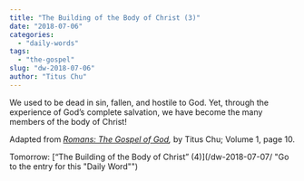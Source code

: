 ```yaml
---
title: "The Building of the Body of Christ (3)"
date: "2018-07-06"
categories: 
  - "daily-words"
tags: 
  - "the-gospel"
slug: "dw-2018-07-06"
author: "Titus Chu"
---
```


We used to be dead in sin, fallen, and hostile to God. Yet, through the experience of God’s complete salvation, we have become the many members of the body of Christ!

Adapted from _[Romans: The Gospel of God](/book-romans/ "Go to the listing for this book"),_ by Titus Chu; Volume 1, page 10.

Tomorrow: [“The Building of the Body of Christ” (4)](/dw-2018-07-07/ "Go to the entry for this "Daily Word"")
